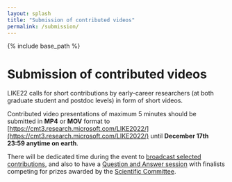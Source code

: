 ```yaml
---
layout: splash
title: "Submission of contributed videos"
permalink: /submission/
---
```


{% include base_path %}

# Submission of contributed videos

LIKE22 calls for short contributions by early-career researchers (at both graduate student and postdoc levels) in form of short videos.

Contributed video presentations of maximum 5 minutes should be submitted in **MP4** or **MOV** format to [https://cmt3.research.microsoft.com/LIKE2022/](https://cmt3.research.microsoft.com/LIKE2022/) until **December 17th 23:59 anytime on earth**.  

There will be dedicated time during the event to [broadcast selected contributions](/program/#tuesday-11th-january-2022), and also to have a [Question and Answer session](/program/#thursday-13th-january-2022) with finalists competing for prizes awarded by the [Scientific Committee](/committees/#scientific-committee-in-progress). 